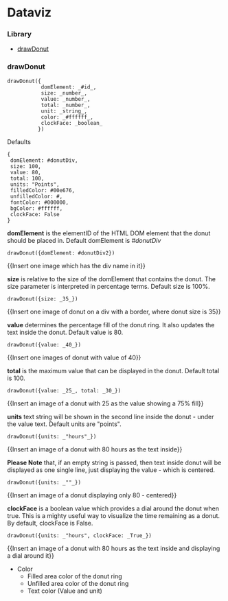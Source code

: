 # Dataviz
### Library

- [drawDonut](https://github.com/Infratab/dataviz/blob/master/README.md#drawdonut)
 

### drawDonut

```
drawDonut({
           domElement: _#id_,
           size: _number_,
           value: _number_,
           total: _number_,
           unit: _string_,
           color: _#ffffff_,
           clockFace: _boolean_
          })
```

Defaults
```
{
 domElement: #donutDiv,
 size: 100,
 value: 80,
 total: 100,
 units: "Points",
 filledColor: #00e676,
 unfilledColor: #,
 fontColor: #000000,
 bgColor: #ffffff,
 clockFace: False
} 
```
**domElement** is the elementID of the HTML DOM element that the donut should be placed in. Default domElement is _#donutDiv_

```drawDonut({domElement: #donutDiv2})```

{{Insert one image which has the div name in it}}

**size** is relative to the size of the domElement that contains the donut. The size parameter is interpreted in percentage terms. Default size is 100%.

```drawDonut({size: _35_})```

{{Insert one image of donut on a div with a border, where donut size is 35}}

**value** determines the percentage fill of the donut ring. It also updates the text inside the donut. Default value is 80.

```drawDonut({value: _40_})```
  
{{Insert one images of donut with value of 40}}

**total** is the maximum value that can be displayed in the donut. Default total is 100.

```drawDonut({value: _25_, total: _30_})```

{{Insert an image of a donut with 25 as the value showing a 75% fill}}

**units** text string will be shown in the second line inside the donut - under the value text. Default units are "points".

```drawDonut({units: _"hours"_})```

{{Insert an image of a donut with 80 hours as the text inside}}

**Please Note** that, if an empty string is passed, then text inside donut will be displayed as one single line, just displaying the value - which is centered.

```drawDonut({units: _""_})```

{{Insert an image of a donut displaying only 80 - centered}}

**clockFace** is a boolean value which provides a dial around the donut when true. This is a mighty useful way to visualize the time remaining as a donut. By default, clockFace is False.

```drawDonut({units: _"hours", clockFace: _True_})```

{{Insert an image of a donut with 80 hours as the text inside and displaying a dial around it}}

- Color
  - Filled area color of the donut ring
  - Unfilled area color of the donut ring
  - Text color (Value and unit)




